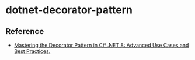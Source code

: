 # dotnet-decorator-pattern

## Reference

- [Mastering the Decorator Pattern in C# .NET 8: Advanced Use Cases and Best Practices.](https://medium.com/@anderson.buenogod/mastering-the-decorator-pattern-in-c-net-8-advanced-use-cases-and-best-practices-378974abe9be)
